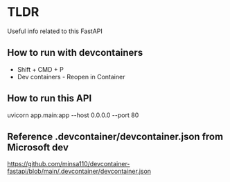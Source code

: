 # TLDR

Useful info related to this FastAPI

## How to run with devcontainers

- Shift + CMD + P
- Dev containers - Reopen in Container

## How to run this API

uvicorn app.main:app --host 0.0.0.0 --port 80

## Reference .devcontainer/devcontainer.json from Microsoft dev

https://github.com/minsa110/devcontainer-fastapi/blob/main/.devcontainer/devcontainer.json